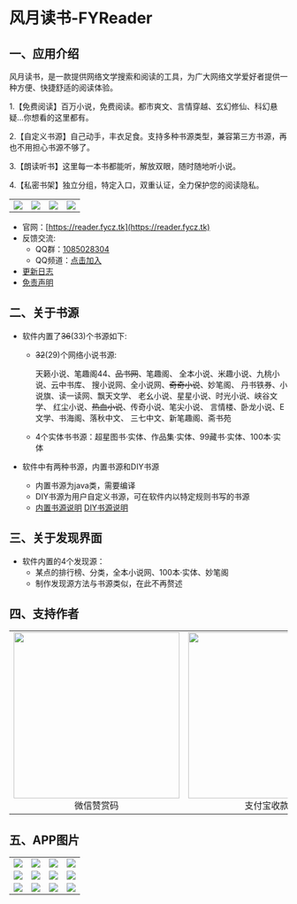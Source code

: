 # 风月读书-FYReader

## 一、应用介绍

风月读书，是一款提供网络文学搜索和阅读的工具，为广大网络文学爱好者提供一种方便、快捷舒适的阅读体验。

1.【免费阅读】百万小说，免费阅读。都市爽文、言情穿越、玄幻修仙、科幻悬疑...你想看的这里都有。

2.【自定义书源】自己动手，丰衣足食。支持多种书源类型，兼容第三方书源，再也不用担心书源不够了。

3.【朗读听书】这里每一本书都能听，解放双眼，随时随地听小说。

4.【私密书架】独立分组，特定入口，双重认证，全力保护您的阅读隐私。

<table>
    <tr>
        <td ><center><img src="https://fyreader.coding.net/p/img/d/img/git/raw/master/FYReader/p1.png" ></center></td>
        <td ><center><img src="https://fyreader.coding.net/p/img/d/img/git/raw/master/FYReader/p2.png" ></center></td>
        <td ><center><img src="https://fyreader.coding.net/p/img/d/img/git/raw/master/FYReader/p3.png" ></center></td>
        <td ><center><img src="https://fyreader.coding.net/p/img/d/img/git/raw/master/FYReader/p4.png" ></center></td>
    </tr>
</table>

* 官网：[https://reader.fycz.tk](https://reader.fycz.tk)
* 反馈交流:
  * QQ群：[1085028304](https://jq.qq.com/?_wv=1027&k=6pcq8YBk)
  * QQ频道：[点击加入](https://qun.qq.com/qqweb/qunpro/share?_wv=3&_wwv=128&inviteCode=2aP6ZQ&from=246610&biz=ka)
* [更新日志](./app/src/main/assets/updatelog.fy)
* [免责声明](./app/src/main/assets/disclaimer.fy)

## 二、关于书源

* 软件内置了~~36~~(33)个书源如下:

  * ~~32~~(29)个网络小说书源:

    天籁小说、笔趣阁44、~~品书网~~、笔趣阁、
    全本小说、米趣小说、九桃小说、云中书库、
    搜小说网、全小说网、~~奇奇小说~~、妙笔阁、
    丹书铁券、小说旗、读一读网、飘天文学、
    老幺小说、星星小说、时光小说、峡谷文学、
    红尘小说、~~热血小说~~、传奇小说、笔尖小说、
    言情楼、卧龙小说、E文学、书海阁、落秋中文、
    三七中文、新笔趣阁、斋书苑


  * 4个实体书书源：超星图书·实体、作品集·实体、99藏书·实体、100本·实体


* 软件中有两种书源，内置书源和DIY书源
  * 内置书源为java类，需要编译
  * DIY书源为用户自定义书源，可在软件内以特定规则书写的书源
  * [内置书源说明](./source/LocalSource.md)  [DIY书源说明](./source/DIYSource.md)

## 三、关于发现界面

* 软件内置的4个发现源：
  * 某点的排行榜、分类，全本小说网、100本·实体、妙笔阁
  * 制作发现源方法与书源类似，在此不再赘述

## 四、支持作者

<table>
    <tr>
        <td><center><img src="https://fyreader.coding.net/p/img/d/img/git/raw/master/Donate/wx_zsm.jpg" width=300>微信赞赏码</center></td>
        <td><center><img src="https://fyreader.coding.net/p/img/d/img/git/raw/master/Donate/zfb_skm.jpg" width=300>支付宝收款码</center></td>
        <td><center><img src="https://fyreader.coding.net/p/img/d/img/git/raw/master/Donate/qq_skm.jpg" width=300>QQ收款码</center></td>    
    </tr>
</table>



## 五、APP图片

<table>
    <tr>
        <td ><center><img src="https://fyreader.coding.net/p/img/d/img/git/raw/master/FYReader/1.png" ></center></td>
        <td ><center><img src="https://fyreader.coding.net/p/img/d/img/git/raw/master/FYReader/2.png" ></center></td>
        <td ><center><img src="https://fyreader.coding.net/p/img/d/img/git/raw/master/FYReader/3.png" ></center></td>
        <td ><center><img src="https://fyreader.coding.net/p/img/d/img/git/raw/master/FYReader/4.png" ></center></td>
    </tr>
    <tr>
        <td ><center><img src="https://fyreader.coding.net/p/img/d/img/git/raw/master/FYReader/5.png" ></center></td>
        <td ><center><img src="https://fyreader.coding.net/p/img/d/img/git/raw/master/FYReader/6.png" ></center></td>
        <td ><center><img src="https://fyreader.coding.net/p/img/d/img/git/raw/master/FYReader/7.png" ></center></td>
        <td ><center><img src="https://fyreader.coding.net/p/img/d/img/git/raw/master/FYReader/8.png" ></center></td>
    </tr>
    <tr>
        <td ><center><img src="https://fyreader.coding.net/p/img/d/img/git/raw/master/FYReader/9.png" ></center></td>
        <td ><center><img src="https://fyreader.coding.net/p/img/d/img/git/raw/master/FYReader/10.png" ></center></td>
        <td ><center><img src="https://fyreader.coding.net/p/img/d/img/git/raw/master/FYReader/11.png" ></center></td>
        <td ><center><img src="https://fyreader.coding.net/p/img/d/img/git/raw/master/FYReader/12.png" ></center></td>
    </tr>
</table>
